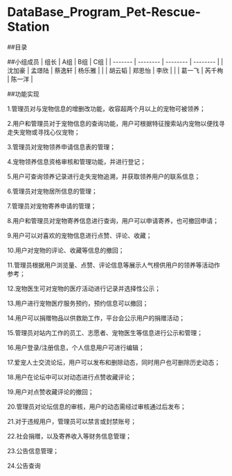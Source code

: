 # DataBase_Program_Pet-Rescue-Station

##目录


##小组成员
| 组长    | A组      | B组      | C组      |
| ------- | -------- | -------- | -------- |
| 沈加豪 | 孟璟陆   | 蔡逸轩   | 杨乐雅   |
|         | 胡云韬   | 郑思怡   | 李欣     |
|         | 葛一飞   | 芮千栒   | 陈一洋   |


##功能实现

1.管理员对与宠物信息的增删改功能，收容超两个月以上的宠物可被领养；

2.用户和管理员对于宠物信息的查询功能，用户可根据特征搜索站内宠物以便找寻走失宠物或寻找心仪宠物；

3.管理员对宠物领养申请信息表的管理；

4.宠物领养信息资格审核和管理功能，并进行登记；

5.用户可查询领养记录进行走失宠物追溯，并获取领养用户的联系信息；

6.管理员对宠物居所信息的管理；

7.管理员对宠物寄养申请的管理；

8.用户和管理员对宠物寄养信息进行查询，用户可以申请寄养，也可撤回申请；

9.用户可以对喜欢的宠物信息进行点赞、评论、收藏；

10.用户对宠物的评论、收藏等信息的撤回；

11.管理员根据用户浏览量、点赞、评论信息等展示人气榜供用户的领养等活动作参考；

12.宠物医生可对宠物的医疗活动进行记录并选择性公示；

13.用户进行宠物医疗服务预约，预约信息可以撤回；

14.用户可以捐赠物品以供救助工作，平台会公示用户的捐赠活动；

15.管理员对站内工作的员工、志愿者、宠物医生等信息进行公示和管理；

16.用户登录/注册信息，个人信息用户可进行编辑；

17.爱宠人士交流论坛，用户可以发布和删除动态，同时用户也可删除历史动态；

18.用户在论坛中可以对动态进行点赞收藏评论；

19.用户对点赞收藏评论的撤回；

20.管理员对论坛信息的审核，用户的动态需经过审核通过后发布；

21.对于违规用户，管理员可以禁言或封禁账号；

22.社会捐赠，以及寄养收入等财务信息管理；

23.公告信息管理；

24.公告查询
